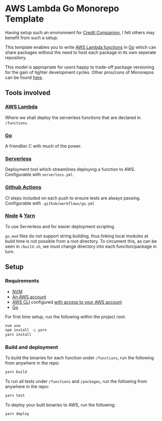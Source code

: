 # AWS Lambda Go Monorepo Template

Having setup such an environment for [Credit Companion](https://github.com/tjmgregory/credit-companion), I felt others may benefit from such a setup.

This template enables you to write [AWS Lambda functions](https://github.com/tjmgregory/credit-companion) in [Go](https://golang.org/) which can share packages without the need to host each package in its own seperate repository.

This model is appropriate for users happy to trade-off package versioning for the gain of tighter development cycles. Other pros/cons of Monorepos can be found [here](https://medium.com/better-programming/the-pros-and-cons-monorepos-explained-f86c998392e1).

## Tools involved

### [AWS Lambda](http://aws.amazon.com/)

Where we shall deploy the serverless functions that are declared in `/functions`.

### [Go](https://golang.org)

A friendlier C with much of the power.

### [Serverless](https://www.serverless.com/)

Deployment tool which streamlines deploying a function to AWS. Configurable with `serverless.yml`.

### [Github Actions](https://github.com/features/actions)

CI steps included on each push to ensure tests are always passing. Configurable with `.github/workflows/go.yml`

### [Node](https://nodejs.org/en/) & [Yarn](https://yarnpkg.com/)

To use Serverless and for easier deployment scripting.

`go.mod` files do not support string building, thus linking local modules at build time is not possible from a root directory. To circument this, as can be seen in `/build.sh`, we must change directory into each funciton/package in turn.

## Setup

### Requirements

- [NVM](https://github.com/nvm-sh/nvm)
- [An AWS account](http://aws.amazon.com/)
- [AWS CLI](http://aws.amazon.com/cli/) configured [with access to your AWS account](https://docs.aws.amazon.com/cli/latest/userguide/cli-chap-configure.html)
- [Go](https://golang.org/doc/install)

For first time setup, run the following within the project root:

```bash
nvm use
npm install -g yarn
yarn install
```

### Build and deployment

To build the binaries for each function under `/functions`, run the following from anywhere in the repo:

```bash
yarn build
```

To run all tests under `/functions` and `/packages`, run the following from anywhere in the repo:

```bash
yarn test
```

To deploy your built binaries to AWS, run the following:

```bash
yarn deploy
```
